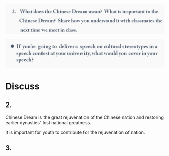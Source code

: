 ![](image/2021-03-28-23-11-19.png)

![](image/2021-03-28-23-33-22.png)

# Discuss

## 2.

Chinese Dream is the great rejuvenation of the Chinese nation and restoring earlier dynasties' lost national greatness.

It is important for youth to contribute for the rejuvenation of nation.

## 3.

